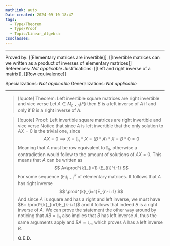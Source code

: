 ```yaml
---
mathLink: auto
Date created: 2024-09-10 18:47
tags:
  - Type/Theorem
  - Type/Proof
  - Topic/Linear_Algebra
cssclasses:
---
```


---

Proved by: [[Elementary matrices are invertible]], [[Invertible matrices can we written as a product of inverses of elementary matrices]]
References: _Not applicable_
Justifications: [[Left and right inverse of a matrix]], [[Row equivalence]]  

Specializations: _Not applicable_
Generalizations: _Not applicable_

---

> [!quote] Theorem: Left invertible square matrices are right invertible and vice verse
> Let $A\in M_{n\times n}(F)$ then $B$ is a left inverse of $A$ if and only if $B$ is a right inverse of $A$.

>[!quote] Proof: Left invertible square matrices are right invertible and vice verse
>Notice that since $A$ is left invertible that the only solution to $AX=0$ is the trivial one, since $$ AX=0 \implies X=\mathbb{I}_{n}*X=(B*A)*X=B*0=0$$Meaning that $A$ must be row equivalent to $\mathbb{I}_{n}$, otherwise a contradiction would follow to the amount of solutions of $AX=0$. This means that $A$ can be written as $$ A=\prod^{k}_{i=1} (E_{i})^{-1} $$For some sequence $(E_{i})^k_{i=1}$ of elementary matrices. It follows that $A$ has right inverse $$ \prod^{k}_{i=1}E_{n-i+1} $$And since $A$ is square and has a right and left inverse, we must have $B= \prod^{k}_{i=1}E_{k-i+1}$ and it follows that indeed $B$ is a right inverse of $A$. We can prove the statement the other way around by noticing that $AB=\mathbb{I}_{n}$ also implies that $B$ has left inverse $A$, thus the same arguments apply and $BA=\mathbb{I}_{n}$, which proves $A$ has a left inverse $B$.
>
>**Q.E.D.**

